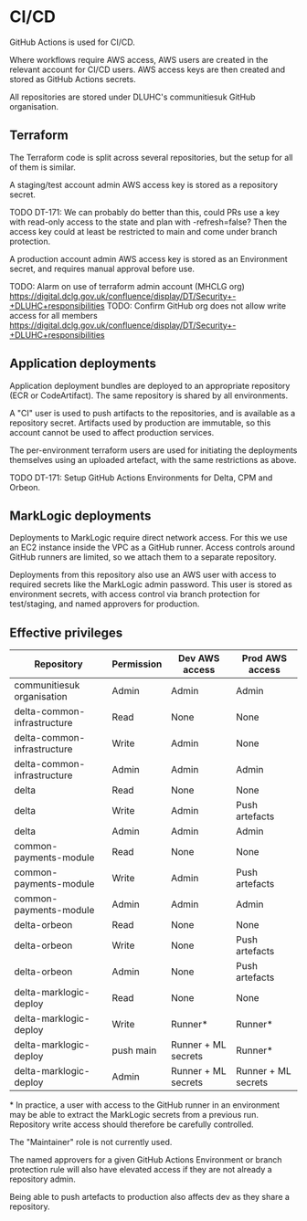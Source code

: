 # CI/CD

GitHub Actions is used for CI/CD.

Where workflows require AWS access, AWS users are created in the relevant account for CI/CD users.
AWS access keys are then created and stored as GitHub Actions secrets.

All repositories are stored under DLUHC's communitiesuk GitHub organisation.

## Terraform

The Terraform code is split across several repositories, but the setup for all of them is similar.

A staging/test account admin AWS access key is stored as a repository secret.

TODO DT-171: We can probably do better than this, could PRs use a key with read-only access to the state and plan with -refresh=false?
  Then the access key could at least be restricted to main and come under branch protection.

A production account admin AWS access key is stored as an Environment secret, and requires manual approval before use.

TODO: Alarm on use of terraform admin account (MHCLG org) <https://digital.dclg.gov.uk/confluence/display/DT/Security+-+DLUHC+responsibilities>
TODO: Confirm GitHub org does not allow write access for all members <https://digital.dclg.gov.uk/confluence/display/DT/Security+-+DLUHC+responsibilities>

## Application deployments

Application deployment bundles are deployed to an appropriate repository (ECR or CodeArtifact).
The same repository is shared by all environments.

A "CI" user is used to push artifacts to the repositories, and is available as a repository secret.
Artifacts used by production are immutable, so this account cannot be used to affect production services.

The per-environment terraform users are used for initiating the deployments themselves using an uploaded artefact, with the same restrictions as above.

TODO DT-171: Setup GitHub Actions Environments for Delta, CPM and Orbeon.

## MarkLogic deployments

Deployments to MarkLogic require direct network access.
For this we use an EC2 instance inside the VPC as a GitHub runner.
Access controls around GitHub runners are limited, so we attach them to a separate repository.

Deployments from this repository also use an AWS user with access to required secrets like the MarkLogic admin password.
This user is stored as environment secrets, with access control via branch protection for test/staging, and named approvers for production.

## Effective privileges

| Repository                  | Permission | Dev AWS access      | Prod AWS access     |
|-----------------------------|------------|---------------------|---------------------|
| communitiesuk organisation  | Admin      | Admin               | Admin               |
| delta-common-infrastructure | Read       | None                | None                |
| delta-common-infrastructure | Write      | Admin               | None                |
| delta-common-infrastructure | Admin      | Admin               | Admin               |
| delta                       | Read       | None                | None                |
| delta                       | Write      | Admin               | Push artefacts      |
| delta                       | Admin      | Admin               | Admin               |
| common-payments-module      | Read       | None                | None                |
| common-payments-module      | Write      | Admin               | Push artefacts      |
| common-payments-module      | Admin      | Admin               | Admin               |
| delta-orbeon                | Read       | None                | None                |
| delta-orbeon                | Write      | None                | Push artefacts      |
| delta-orbeon                | Admin      | None                | Push artefacts      |
| delta-marklogic-deploy      | Read       | None                | None                |
| delta-marklogic-deploy      | Write      | Runner\*            | Runner\*           |
| delta-marklogic-deploy      | push main  | Runner + ML secrets | Runner\*            |
| delta-marklogic-deploy      | Admin      | Runner + ML secrets | Runner + ML secrets |

\* In practice, a user with access to the GitHub runner in an environment may be able to extract the MarkLogic secrets from a previous run. Repository write access should therefore be carefully controlled.

The "Maintainer" role is not currently used.

The named approvers for a given GitHub Actions Environment or branch protection rule will also have elevated access if they are not already a repository admin.

Being able to push artefacts to production also affects dev as they share a repository.
